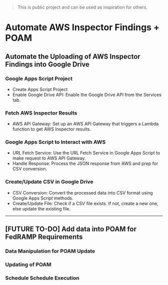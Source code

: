 > This is public project and can be used as inspiration for others.

# Automate AWS Inspector Findings + POAM

## Automate the Uploading of AWS Inspector Findings into Google Drive

### Google Apps Script Project
- Create Apps Script Project
- Enable Google Drive API: Enable the Google Drive API from the Services tab.

### Fetch AWS Inspector Results
- AWS API Gateway: Set up an AWS API Gateway that triggers a Lambda function to get AWS Inspector results.

### Google Apps Script to Interact with AWS
- URL Fetch Service: Use the URL Fetch Service in Google Apps Script to make request to AWS API Gateway.
- Handle Response: Process the JSON response from AWS and prep for CSV conversion.

### Create/Update CSV in Google Drive
- CSV Conversion: Convert the processed data into CSV format using Google Apps Script methods.
- Create/Update File: Check if a CSV file exists. If not, create a new one, else update the existing file.



-----------
## [FUTURE TO-DO] Add data into POAM for FedRAMP Requirements

### Data Manipulation for POAM Update

### Updating of POAM

### Schedule Schedule Execution



